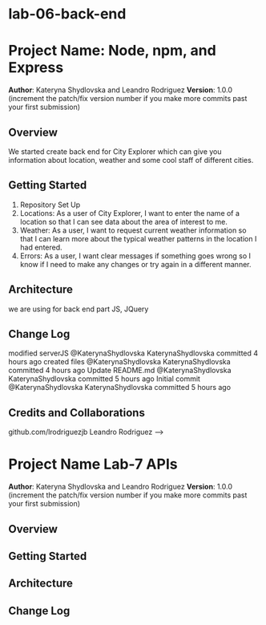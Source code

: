# lab-06-back-end
 
# Project Name: Node, npm, and Express

**Author**: Kateryna Shydlovska and Leandro Rodriguez
**Version**: 1.0.0 (increment the patch/fix version number if you make more commits past your first submission)

## Overview
We started create back end for City Explorer which can give you information about location, weather and some cool staff of different cities.

## Getting Started
1. Repository Set Up
2. Locations: As a user of City Explorer, I want to enter the name of a location so that I can see data about the area of interest to me.
3. Weather: As a user, I want to request current weather information so that I can learn more about the typical weather patterns in the location I had entered.
4. Errors: As a user, I want clear messages if something goes wrong so I know if I need to make any changes or try again in a different manner.

## Architecture
we are using for back end part JS, JQuery

## Change Log
modified serverJS
@KaterynaShydlovska
KaterynaShydlovska committed 4 hours ago
created files
@KaterynaShydlovska
KaterynaShydlovska committed 4 hours ago
Update README.md
@KaterynaShydlovska
KaterynaShydlovska committed 5 hours ago
Initial commit
@KaterynaShydlovska
KaterynaShydlovska committed 5 hours ago

## Credits and Collaborations
github.com/lrodriguezjb
Leandro Rodriguez
-->



# Project Name Lab-7 APIs

**Author**:  Kateryna Shydlovska and Leandro Rodriguez
**Version**: 1.0.0 (increment the patch/fix version number if you make more commits past your first submission)

## Overview
<!-- Provide a high level overview of what this application is and why you are building it, beyond the fact that it's an assignment for this class. (i.e. What's your problem domain?) -->

## Getting Started
<!-- What are the steps that a user must take in order to build this app on their own machine and get it running? -->

## Architecture
<!-- Provide a detailed description of the application design. What technologies (languages, libraries, etc) you're using, and any other relevant design information. -->

## Change Log
<!-- Use this area to document the iterative changes made to your application as each feature is successfully implemented. Use time stamps. Here's an examples:

01-01-2001 4:59pm - Application now has a fully-functional express server, with a GET route for the location resource.

## Credits and Collaborations

github.com/lrodriguezjb
Leandro Rodriguez

Number and name of feature: 1. Data formatting: As a user, I want the application to provide properly formatted data so that I can view similar data for any location I choose.
2. Locations: As a user, I want to enter the name of a location so that I do not need to look up the latitude and longitude every time I learn about a new location.
Estimate of time needed to complete: 4h
3. Weather: As a user, I want to request current weather information at any location, so that I can learn more about the typical weather patterns in the area of interest.
4. EventBrite: As a user, I want to request information about events in the area, so that I can learn about what is taking place there.

Start time: 9:00am

Finish time: _____

Actual time needed to complete: _____
